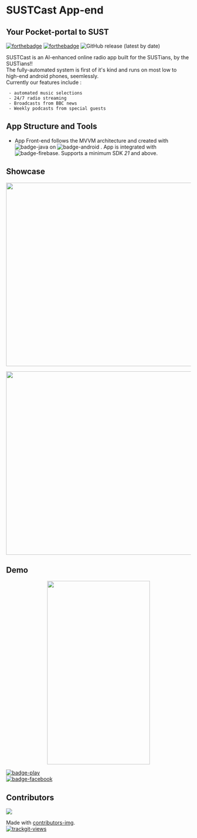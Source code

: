 # SUSTCast App-end
## Your Pocket-portal to SUST

[![forthebadge](https://forthebadge.com/images/badges/open-source.svg)](https://forthebadge.com)
[![forthebadge](https://forthebadge.com/images/badges/built-for-android.svg)](https://forthebadge.com)
![GitHub release (latest by date)](https://img.shields.io/github/v/release/sustcast/sustcast-android-app-v1?color=FFD700&style=for-the-badge&labelColor=black)



SUSTCast is an AI-enhanced online radio app built for the SUSTians, by the SUSTians!!<br/>
The fully-automated system is first of it's kind and runs on most low to high-end android phones, seemlessly.<br/>
Currently our features include :
```
 - automated music selections
 - 24/7 radio streaming
 - Broadcasts from BBC news
 - Weekly podcasts from special guests
```

## App Structure and Tools

* App Front-end follows the MVVM architecture and created with ![badge-java](https://img.shields.io/badge/java-FFD700?style=for-the-badge&logo=java&logoColor=white) on ![badge-android](https://img.shields.io/badge/androidstudio-FFD700?style=for-the-badge&logo=android&logoColor=white) . 
App is integrated with ![badge-firebase](https://img.shields.io/badge/firebase-FFD700?style=for-the-badge&logo=firebase&logoColor=white). Supports a minimum SDK *21* and above.  

## Showcase
<p align="center">
  <img width=800 height=500 src="auth-ss.jpg">
</p>
<p align="center">
  <img width=800 height=500 src="frag-ss.jpg">
</p>



## Demo
<p align="center">
  <img  height="500" width="280" src="bhungbhang.gif">
</p>

[![badge-play](https://img.shields.io/badge/Download-playstore-FFD700?style=for-the-badge&logo=google-play&logoColor=white&labelColor=black)](https://play.google.com/store/apps/details?id=com.sust.sustcast)
<br/>
[![badge-facebook](https://img.shields.io/badge/Visit-facebook-FFD700?style=for-the-badge&logo=facebook&logoColor=white&labelColor=black)](https://www.facebook.com/sustcast)
 ## Contributors
<a href="https://github.com/sustcast/sustcast-android-app-v1/graphs/contributors">
  <img src="https://contributors-img.web.app/image?repo=sustcast/sustcast-android-app-v1" />
</a>

Made with [contributors-img](https://contributors-img.web.app).
<br/>
<a href="https://trackgit.com">
<img src="https://sfy.cx/u/o7t" alt="trackgit-views" />
</a>
